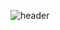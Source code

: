 ![header](https://capsule-render.vercel.app/api?type=waving&color=auto&height=170&section=header&text=Hongmee's%20GitHub🌿&fontSize=40&fontAlignY=25&fontAlign=75&desc=Faithfulnessmakes%20all%20things%20possible&descAlign=78&descAlignY=38&descSize=15)

